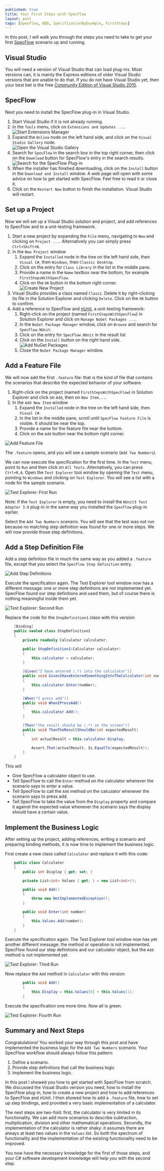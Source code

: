 ```yaml
---
published: true
title: Your First Steps with SpecFlow
layout: post
tags: [SpecFlow, BDD, SpecificationByExample, FirstSteps]
---
```

In this post, I will walk you through the steps you need to take to get your first [SpecFlow](http://www.specflow.org/) scenario up and running.

## Visual Studio

You will need a version of Visual Studio that can load plug-ins. Most versions can, it is mainly the Express editions of older Visual Studio versions that are unable to do that. If you do not have Visual Studio yet, then your best bet is the free [Community Edition of Visual Studio 2015](https://www.visualstudio.com/en-us/downloads/download-visual-studio-vs.aspx).

## SpecFlow

Next you need to install the SpecFlow plug-in in Visual Studio.

1. Start Visual Studio if it is not already running.
2. In the `Tools` menu, click on `Extensions and Updates ...`.  
   ![Start Extensions Manager](/public/img/2016-02-09_StartExtentionsManager.png)
3. Expand the `Online` node on the left hand side, and click on the `Visual Studio Gallery` node.  
   ![Open the Visual Studio Gallery](/public/img/2016-02-09_OpenTheVisualStudioGallery.png)
4. Search for `SpecFlow` in the search box in the top right corner, then click on the `Download` button for SpecFlow's entry in the search results.  
   ![Search for the SpecFlow Plug-in](/public/img/2016-02-09_SearchForTheSpecFlowPlugin.png)
5. When the installer has finished downloading, click on the `Install` button in the `Download and Install` window. A web page will open with some advice on how to get started with SpecFlow. Feel free to read it or close it.
6. Click on the `Restart Now` button to finish the installation. Visual Studio will restart.

## Set up a Project

Now we will set up a Visual Studio solution and project, and add references to SpecFlow and to a unit-testing framework.

1. Start a new project by expanding the `File` menu, navigating to `New` and clicking on `Project ...`. Alternatively you can simply press `Ctrl+Shift+N`.
2. In the `New Project` window
    1. Expand the `Installed` node in the tree on the left hand side, then `Visual C#`, then `Windows`, then `Classic Desktop`.
    2. Click on the entry for `Class Library` in the list in the middle pane.
    3. Provide a name in the `Name` textbox near the bottom, for example `FirstStepsWithSpecFlow`.
    4. Click on the `OK` button in the bottom right corner.      
    ![Create New Project](/public/img/2016-02-09_CreateNewProject.png)
3. Visual Studio provides a class named `Class1`. Delete it by right-clicking its file in the Solution Explorer and clicking `Delete`. Click on the `OK` button to confirm.
4. Add a reference to SpecFlow and [nUnit](http://www.nunit.org/), a unit-testing framework:
    1. Right-click on the project (named `FirstStepsWithSpecFlow`) in Solution Explorer and click on `Manage NuGet Packages ...`.
    2. In the `NuGet Package Manager` window, click on `Browse` and search for `SpecFlow.NUnit`.
    3. Click on the entry for `SpecFlow.NUnit` in the result list
    4. Click on the `Install` button on the right hand side.  
    ![Add NuGet Packages](/public/img/2016-02-09_AddNuGetPackages.png)
    5. Close the `NuGet Package Manager` window.

## Add a Feature File

We will now add the first `.feature` file: that is the kind of file that contains the scenarios that describe the expected behavior of your software.

1. Right-click on the project (named `FirstStepsWithSpecFlow`) in Solution Explorer and click on `Add`, then on `New Item...`.
2. In the `Add New Item` window
    1. Expand the `Installed` node in the tree on the left hand side, then `Visual C#`.
    2. In the list in the middle pane, scroll until `SpecFlow Feature File` is visible. It should be near the top.
    3. Provide a name for the feature file near the bottom.
    4. Click on the `Add` button near the bottom right corner.     

![Add Feature File](/public/img/2016-02-09_AddFeatureFile.png)

The `.feature` opens, and you will see a sample scenario (`Add Two Numbers`). 

We can now execute the specification for the first time. In the `Test` menu, point to `Run` and then click on `All Tests`. Alternatively, you can press `Ctrl+R,A`. Open the `Test Explorer` tool window by opening the `Test` menu, pointing to `Windows` and clicking on `Test Explorer`. You will see a list with a node for the sample scenario.

![Test Explorer: First Run](/public/img/2016-02-09_TestExplorerFirstRun.png)

Note: if the `Test Explorer` is empty, you need to install the `NUnit3 Test Adapter 3.0` plug-in in the same way you installed the `SpecFlow` plug-in earlier.

Select the `Add Two Numbers` scenario. You will see that the test was not run because no matching step definition was found for one or more steps. We will now provide those step definitions. 

## Add a Step Definition File

Add a step definition file in much the same way as you added a `.feature` file, except that you select the `SpecFlow Step Definition` entry.

![Add Step Definitions](/public/img/2016-02-09_AddStepDefinitions.png)

Execute the specification again. The Test Explorer tool window now has a different message: one or more step definitions are not implemented yet. SpecFlow found our step definitions and used them, but of course there is nothing meaningful inside them yet.

![Test Explorer: Second Run](/public/img/2016-02-09_TestExplorerSecondRun.png)

Replace the code for the `StepDefinition1` class with this version:


```csharp
    [Binding]
    public sealed class StepDefinition1
    {
        private readonly Calculator calculator;

        public StepDefinition1(Calculator calculator)
        {
            this.calculator = calculator;
        }

        [Given("I have entered (.*) into the calculator")]
        public void GivenIHaveEnteredSomethingIntoTheCalculator(int number)
        {
            this.calculator.Enter(number);
        }

        [When("I press add")]
        public void WhenIPressAdd()
        {
            this.calculator.Add();
        }

        [Then("the result should be (.*) on the screen")]
        public void ThenTheResultShouldBe(int expectedResult)
        {
            int actualResult = this.calculator.Display;

            Assert.That(actualResult, Is.EqualTo(expectedResult));
        }
    }
```

This will

- Give SpecFlow a calculator object to use.
- Tell SpecFlow to call the `Enter` method on the calculator whenever the scenario says to enter a value.
- Tell SpecFlow to call the `Add` method on the calculator whenever the scenario says to press add.
- Tell SpecFlow to take the value from the `Display` property and compare it against the expected value whenever the scenario says the display should have a certain value.

## Implement the Business Logic

After setting up the project, adding references, writing a scenario and preparing binding methods, it is now time to implement the business logic.

First create a new class called `Calculator` and replace it with this code:

```csharp
    public class Calculator
    {
        public int Display { get; set; }

        private List<int> Values { get; } = new List<int>();

        public void Add()
        {
            throw new NotImplementedException();
        }

        public void Enter(int number)
        {
            this.Values.Add(number);
        }
    }
```

Execute the specification again. The Test Explorer tool window now has yet another different message: the method or operation is not implemented. SpecFlow found our step definitions and our calculator object, but the `Add` method is not implemented yet.

![Test Explorer: Third Run](/public/img/2016-02-09_TestExplorerThirdRun.png)


Now replace the `Add` method in `Calculator` with this version:

```csharp
        public void Add()
        {
            this.Display = this.Values[0] + this.Values[1];
        }
```

Execute the specification one more time. Now all is green.

![Test Explorer: Fourth Run](/public/img/2016-02-09_TestExplorerFourthRun.png)

## Summary and Next Steps

Congratulations! You worked your way through this post and have implemented the business logic for the `Add Two Numbers` scenario. Your SpecFlow workflow should always follow this pattern:

1. Define a scenario.
2. Provide step definitions that call the business logic
3. Implement the business logic.

In this post I showed you how to get started with SpecFlow from scratch. We discussed the Visual Studio version you need, how to install the SpecFlow plug-in, how to create a new project and how to add references to SpecFlow and nUnit. I then showed how to add a `.feature` file, how to set up step bindings, and provided a very basic implementation of a calculator.

The next steps are two-fold: first, the calculator is very limited in its functionality. We can add more scenarios to describe subtraction, multiplication, division and other mathematical operations. Secondly, the implementation of the calculator is rather shaky: it assumes there are always at least two values in the `Values` list. So both the spectrum of functionality and the implementation of the existing functionality need to be improved.

You now have the necessary knowledge for the first of those steps, and your C# software development knowledge will help you with the second step.
